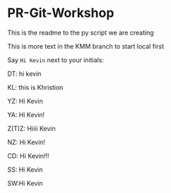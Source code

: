 # PR-Git-Workshop

This is the readme to the py script we are creating

This is more text in the KMM branch to start local first

Say `Hi Kevin` next to your initials:

DT: hi kevin

KL: this is Khristion

YZ: Hi Kevin

YA: Hi Kevin!

Z(T)Z: Hiiii Kevin


NZ: Hi Kevin! 

CD: Hi Kevin!!!

SS: Hi Kevin

SW:Hi Kevin


